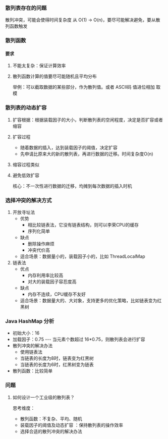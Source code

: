 ### 散列表存在的问题

散列冲突，可能会使得时间复杂度 从 O(1) -> O(n)，要尽可能解决避免，要从散列函数触发

### 散列函数

#### 要求

1. 不能太复杂：保证计算效率

2. 散列函数计算的值要尽可能随机且平均分布

   举例：可以截取数据的某些部分，作为散列值。或者 ASCII码 值进位相加 取模

### 散列表的动态扩容

1. 扩容根据：根据装载因子的大小，判断散列表的空闲程度，决定是否扩容或者缩容

2. 扩容过程

   + 随着数据的插入，达到装载因子的阈值，决定扩容
   + 先申请比原来大的新的散列表，再进行数据的迁移。时间复杂度O(n)

3. 缩容过程类似

4. 避免低效扩容

   核心：不一次性进行数据的迁移，均摊到每次数据的插入时机

### 选择冲突的解决方式

1. 开放寻址法
   + 优势
     + 相比较链表法，它没有链表结构，则可以李荣CPU的缓存
     + 序列化简单
   + 缺点
     + 删除操作麻烦
     + 冲突代价高
   + 适合场景：数据量小的，装载因子小的，比如 ThreadLocalMap
2. 链表法
   + 优点
     + 内存利用率比较高
     + 对大的装载因子容忍度高
   + 缺点
     + 内存不连续，CPU缓存不友好
   + 适合场景：数据量大的、大对象，支持更多的优化策略，比如链表变为红黑树

### Java HashMap 分析

+ 初始大小：16
+ 加载因子：0.75 --- 当元素个数超过 16*0.75，则散列表会进行扩容
+ 散列冲突的解决办法
  + 使用链表法
  + 当链表的长度为8时，链表变为红黑树
  + 当链表的长度为6时，红黑树变为链表
+ 散列函数：比较简单

### 问题

1. 如何设计一个工业级的散列表？

   思考维度：

   + 散列函数：不复杂、平均、随机
   + 装载因子的阈值及动态扩容 ：保持散列表的操作效率
   + 选择合适的散列冲突的解决办法

### 